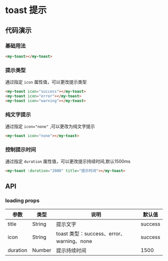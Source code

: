 # toast 提示

## 代码演示

### 基础用法

```html
<my-toast></my-toast>
```

### 提示类型

通过指定 `icon` 属性值，可以更改提示类型

```html
<my-toast icon="success"></my-toast>
<my-toast icon="error"></my-toast>
<my-toast icon="warning"></my-toast>
```

### 纯文字提示

通过指定 `icon="none"` ,可以更改为纯文字提示 

```html
<my-toast icon="none"></my-toast>
```

### 控制提示时间

通过指定 `duration` 属性值，可以更改提示持续时间,默认1500ms

```html
<my-toast :duration="2000" title="提示时间"></my-toast>
```

## API

### loading props

| 参数       | 类型    | 说明                                        | 默认值  |
| --------  | ------- | -----------------------------------        | ------- |
| title     | String  | 提示文字                                    | success |
| icon      | String  | toast 类型：success、error、warning、none    | success |
| duration  | Number  | 提示持续时间                                 | 1500 |
